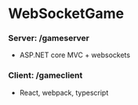 # WebSocketGame

### Server: /gameserver
- ASP.NET core MVC + websockets

### Client: /gameclient
- React, webpack, typescript
